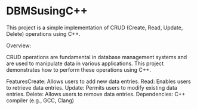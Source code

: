 # DBMSusingC++

This project is a simple implementation of CRUD (Create, Read, Update, Delete) operations using C++.

Overview:

CRUD operations are fundamental in database management systems and are used to manipulate data in various applications. This project demonstrates how to perform these operations using C++.

FeaturesCreate: Allows users to add new data entries.
Read: Enables users to retrieve data entries.
Update: Permits users to modify existing data entries.
Delete: Allows users to remove data entries.
Dependencies:
C++ compiler (e.g., GCC, Clang)
